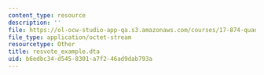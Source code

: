 ```yaml
---
content_type: resource
description: ''
file: https://ol-ocw-studio-app-qa.s3.amazonaws.com/courses/17-874-quantitative-research-methods-multivariate-spring-2004/b6edbc34d5458301a7f246ad9dab793a_resvote_example.dta
file_type: application/octet-stream
resourcetype: Other
title: resvote_example.dta
uid: b6edbc34-d545-8301-a7f2-46ad9dab793a
---
```

